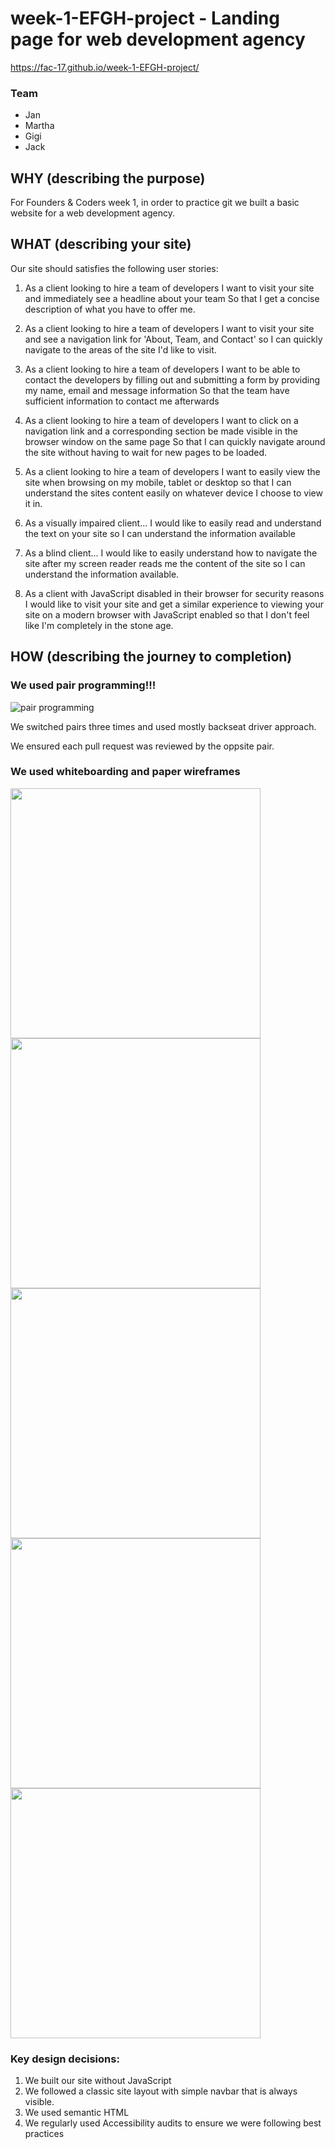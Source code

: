 # week-1-EFGH-project - Landing page for web development agency

https://fac-17.github.io/week-1-EFGH-project/

### Team

* Jan
* Martha
* Gigi
* Jack


## WHY (describing the purpose)
For Founders & Coders week 1, in order to practice git we built a basic website for a web development agency. 

## WHAT (describing your site)
Our site should satisfies the following user stories: 

1. As a client looking to hire a team of developers I want to visit your site and immediately see a headline about your team So that I get a concise description of what you have to offer me.

2. As a client looking to hire a team of developers I want to visit your site and see a navigation link for 'About, Team, and Contact' so I can quickly navigate to the areas of the site I'd like to visit.

3. As a client looking to hire a team of developers I want to be able to contact the developers by filling out and submitting a form by providing my name, email and message information So that the team have sufficient information to contact me afterwards

4. As a client looking to hire a team of developers I want to click on a navigation link and a corresponding section be made visible in the browser window on the same page So that I can quickly navigate around the site without having to wait for new pages to be loaded.

5. As a client looking to hire a team of developers I want to easily view the site when browsing on my mobile, tablet or desktop so that I can understand the sites content easily on whatever device I choose to view it in.

6. As a visually impaired client... I would like to easily read and understand the text on your site so I can understand the information available

7. As a blind client... I would like to easily understand how to navigate the site after my screen reader reads me the content of the site so I can understand the information available.

8. As a client with JavaScript disabled in their browser for security reasons I would like to visit your site and get a similar experience to viewing your site on a modern browser with JavaScript enabled so that I don't feel like I'm completely in the stone age.


## HOW (describing the journey to completion)

### We used pair programming!!!

![pair programming](https://media.giphy.com/media/3o6Mbb5RB1dpkNIZFK/giphy.gif)

We switched pairs three times and used mostly backseat driver approach. 

We ensured each pull request was reviewed by the oppsite pair. 

### We used whiteboarding and paper wireframes

<img src="https://i.imgur.com/RhtK9LM.jpg" width=400px>

<img src="https://i.imgur.com/5D9I9ps.jpg" width=400px>

<img src="https://i.imgur.com/qDUH3NL.jpg" width=400px>

<img src="https://i.imgur.com/By2lU4D.jpg" width=400px>

<img src="https://i.imgur.com/yNI6puW.jpg" width=400px>

### Key design decisions: 
1. We built our site without JavaScript
2. We followed a classic site layout with simple navbar that is always visible. 
3. We used semantic HTML
4. We regularly used Accessibility audits to ensure we were following best practices
